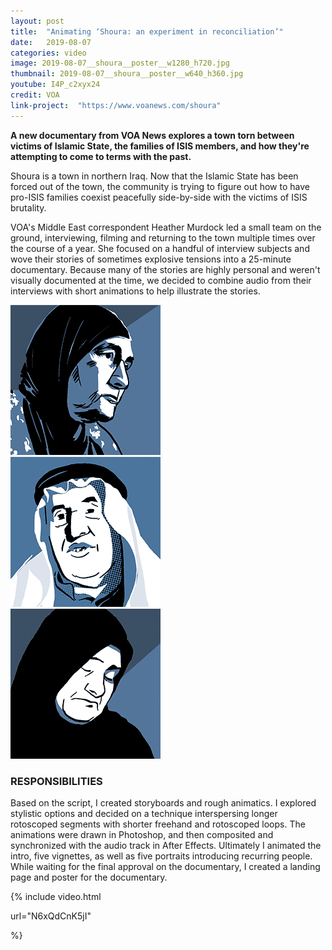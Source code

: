 ```yaml
---
layout: post
title:  "Animating ‘Shoura: an experiment in reconciliation’"
date:   2019-08-07
categories: video
image: 2019-08-07__shoura__poster__w1280_h720.jpg
thumbnail: 2019-08-07__shoura__poster__w640_h360.jpg
youtube: I4P_c2xyx24
credit: VOA
link-project:  "https://www.voanews.com/shoura"
---
```


**A new documentary from VOA News explores a town torn between victims of Islamic State, the families of ISIS members, and how they're attempting to come to terms with the past.**

Shoura is a town in northern Iraq. Now that the Islamic State has been forced out of the town, the community is trying to figure out how to have pro-ISIS families coexist peacefully side-by-side with the victims of ISIS brutality.

VOA's Middle East correspondent Heather Murdock led a small team on the ground, interviewing, filming and  returning to the town multiple times over the course of a year. She focused on a handful of interview subjects and wove their stories of sometimes explosive tensions into a 25-minute documentary. Because many of the stories are highly personal and weren't visually documented at the time, we decided to combine audio from their interviews with short animations to help illustrate the stories.


<div class="vj__grid__full">
	<div class="vj__grid__one-third">
		<img src="/img/mugshot__matraya.gif">
	</div><!--
	--><div class="vj__grid__one-third">
		<img src="/img/mugshot__sheikh.gif">
	</div><!--
	--><div class="vj__grid__one-third">
		<img src="/img/mugshot__wessam.gif">
	</div><!--
	-->
</div>


### RESPONSIBILITIES

Based on the script, I created storyboards and rough animatics. I explored stylistic options and decided on a technique interspersing longer rotoscoped segments with shorter freehand and rotoscoped loops. The animations were drawn in Photoshop, and then composited and synchronized with the audio track in After Effects. Ultimately I animated the intro, five vignettes, as well as five portraits introducing recurring people. While waiting for the final approval on the documentary, I created a landing page and poster for the documentary.

{% include video.html

url="N6xQdCnK5jI"

%}
